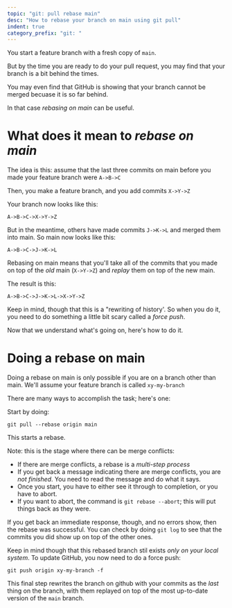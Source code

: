 ```yaml
---
topic: "git: pull rebase main"
desc: "How to rebase your branch on main using git pull"
indent: true
category_prefix: "git: "
---
```



You start a feature branch with a fresh copy of `main`.  

But by the time you are ready to do your pull request, you may find that your branch is a bit behind the times.

You may even find that GitHub is showing that your branch cannot be merged becuase it is so far behind.

In that case *rebasing on main* can be useful.

# What does it mean to *rebase on main*

The idea is this: assume that the last three commits on main before you made your feature branch were `A->B->C`

Then, you make a feature branch, and you add commits `X->Y->Z`

Your branch now looks like this:

```
A->B->C->X->Y->Z
```

But in the meantime, others have made commits `J->K->L` and merged them into main. So main now looks like this:

```
A->B->C->J->K->L
```

Rebasing on main means that you'll take all of the commits that you made on top of the *old* main (`X->Y->Z`) and *replay* them on top of the new main.

The result is this:

```
A->B->C->J->K->L->X->Y->Z
```

Keep in mind, though that this is a "rewriting of history'.  So when you do it, you need to do something a little bit scary called a *force push*.

Now that we understand what's going on, here's how to do it.

# Doing a rebase on main

Doing a rebase on main is only possible if you are on a branch other than main. We'll assume your feature branch is called `xy-my-branch`

There are many ways to accomplish the task; here's one:

Start by doing:

```
git pull --rebase origin main
```

This starts a rebase.  

Note: this is the stage where there can be merge conflicts:
* If there are merge conflicts, a rebase is a *multi-step process*
* If you get back a message indicating there are merge conflicts, you are *not finished*.  You need to read the message and do what it says.
* Once you start, you have to either see it through to completion, or you have to abort.
* If you want to abort, the command is `git rebase --abort`; this will put things back as they were.

If you get back an immediate response, though, and no errors show, then the rebase was successful.  You can check by doing `git log` to see
that the commits you did show up on top of the other ones.  

Keep in mind though that this rebased branch stil exists *only on your local system*.  To update GitHub, you now need to do a force push:

```
git push origin xy-my-branch -f
```

This final step rewrites the branch on github with your commits as the *last* thing on the branch, with them replayed on top of 
the most up-to-date version of the `main` branch.


